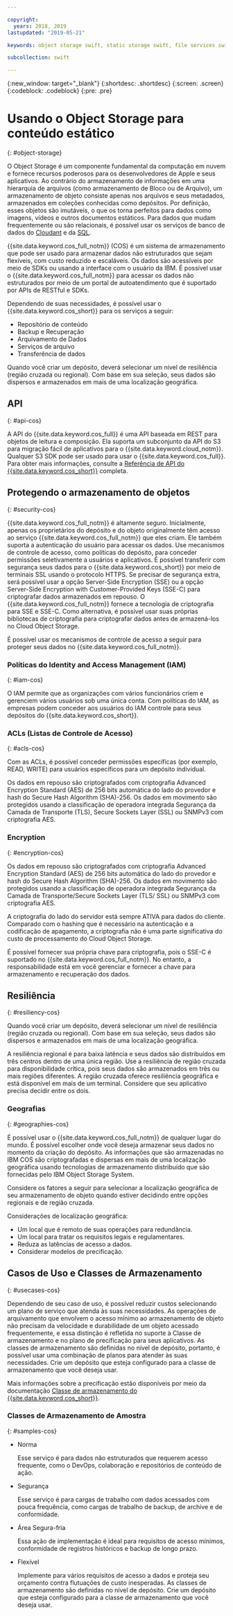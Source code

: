 ```yaml
---

copyright:
  years: 2018, 2019
lastupdated: "2019-05-21"

keywords: object storage swift, static storage swift, file services swift, swift storage class, cos swift, swift data encryption, static swift

subcollection: swift

---
```


{:new_window: target="_blank"}
{:shortdesc: .shortdesc}
{:screen: .screen}
{:codeblock: .codeblock}
{:pre: .pre}

# Usando o Object Storage para conteúdo estático
{: #object-storage}

O Object Storage é um componente fundamental da computação em nuvem e fornece recursos poderosos para os desenvolvedores de Apple e seus aplicativos. Ao contrário do armazenamento de informações em uma hierarquia de arquivos (como armazenamento de Bloco ou de Arquivo), um armazenamento de objeto consiste apenas nos arquivos e seus metadados, armazenados em coleções conhecidas como depósitos. Por definição, esses objetos são imutáveis, o que os torna perfeitos para dados como imagens, vídeos e outros documentos estáticos. Para dados que mudam frequentemente ou são relacionais, é possível usar os serviços de banco de dados do [Cloudant](/docs/swift/data?topic=swift-cloudant#cloudant) e da [SQL](/docs/swift/data?topic=swift-sql_data#sql_data).

{{site.data.keyword.cos_full_notm}} (COS) é um sistema de armazenamento que pode ser usado para armazenar dados não estruturados que sejam flexíveis, com custo reduzido e escaláveis. Os dados são acessíveis por meio de SDKs ou usando a interface com o usuário da IBM. É possível usar o {{site.data.keyword.cos_full_notm}} para acessar os dados não estruturados por meio de um portal de autoatendimento que é suportado por APIs de RESTful e SDKs. 

Dependendo de suas necessidades, é possível usar o {{site.data.keyword.cos_short}} para os serviços a seguir:

* Repositório de conteúdo
* Backup e Recuperação
* Arquivamento de Dados
* Serviços de arquivo
* Transferência de dados

Quando você criar um depósito, deverá selecionar um nível de resiliência (região cruzada ou regional). Com base em sua seleção, seus dados são dispersos e armazenados em mais de uma localização geográfica.

## API
{: #api-cos}

A API do {{site.data.keyword.cos_full}} é uma API baseada em REST para objetos de leitura e composição. Ela suporta um subconjunto da API do S3 para migração fácil de aplicativos para o {{site.data.keyword.cloud_notm}}. Qualquer S3 SDK pode ser usado para usar o {{site.data.keyword.cos_full}}. Para obter mais informações, consulte a [Referência de API do {{site.data.keyword.cos_short}}](/docs/services/cloud-object-storage/api-reference?topic=cloud-object-storage-compatibility-api-about#about-the-ibm-cloud-object-storage-api) completa.

## Protegendo o armazenamento de objetos
{: #security-cos}

{{site.data.keyword.cos_full_notm}}  é altamente seguro. Inicialmente, apenas os proprietários do depósito e do objeto originalmente têm acesso ao serviço {{site.data.keyword.cos_full_notm}} que eles criam. Ele também suporta a autenticação do usuário para acessar os dados. Use mecanismos de controle de acesso, como políticas do depósito, para conceder permissões seletivamente a usuários e aplicativos. É possível transferir com segurança seus dados para o {{site.data.keyword.cos_short}} por meio de terminais SSL usando o protocolo HTTPS. Se precisar de segurança extra, será possível usar a opção Server-Side Encryption (SSE) ou a opção Server-Side Encryption with Customer-Provided Keys (SSE-C) para criptografar dados armazenados em repouso. O {{site.data.keyword.cos_full_notm}} fornece a tecnologia de criptografia para SSE e SSE-C. Como alternativa, é possível usar suas próprias bibliotecas de criptografia para criptografar dados antes de armazená-los no Cloud Object Storage.

É possível usar os mecanismos de controle de acesso a seguir para proteger seus dados no {{site.data.keyword.cos_full_notm}}.

### Políticas do Identity and Access Management (IAM)
{: #iam-cos}

O IAM permite que as organizações com vários funcionários criem e gerenciem vários usuários
sob uma única conta. Com políticas do IAM, as empresas podem conceder aos usuários do IAM controle para seus depósitos do {{site.data.keyword.cos_short}}.

### ACLs (Listas de Controle de Acesso)
{: #acls-cos}

Com as ACLs, é possível conceder permissões específicas (por exemplo, READ, WRITE) para usuários específicos para um depósito individual.

Os dados em repouso são criptografados com criptografia Advanced Encryption Standard (AES) de 256 bits automática do lado do provedor e hash do Secure Hash Algorithm (SHA)-256. Os dados em movimento são protegidos usando a classificação de operadora integrada Segurança da Camada de Transporte (TLS), Secure Sockets Layer (SSL) ou SNMPv3 com criptografia AES.

### Encryption
{: #encryption-cos}

Os dados em repouso são criptografados com criptografia Advanced Encryption Standard (AES) de 256 bits automática do lado do provedor e hash do Secure Hash Algorithm (SHA)-256. Os dados em movimento são protegidos usando a classificação de operadora integrada Segurança da Camada de Transporte/Secure Sockets Layer (TLS/ SSL) ou SNMPv3 com criptografia AES.

A criptografia do lado do servidor está sempre ATIVA para dados do cliente. Comparado com o hashing que é necessário na autenticação e a codificação de apagamento, a criptografia não é uma parte significativa do custo de processamento do Cloud Object Storage.

É possível fornecer sua própria chave para criptografia, pois o SSE-C é suportado no {{site.data.keyword.cos_full_notm}}. No entanto, a responsabilidade está em você gerenciar e fornecer a chave para armazenamento e recuperação dos dados.

## Resiliência
{: #resiliency-cos}

Quando você criar um depósito, deverá selecionar um nível de resiliência (região cruzada ou regional). Com base em sua seleção, seus dados são dispersos e armazenados em mais de uma localização geográfica.

A resiliência regional é para baixa latência e seus dados são distribuídos em três centros dentro de uma única região. Use a resiliência de região cruzada para disponibilidade crítica, pois seus dados são armazenados em três ou mais regiões diferentes. A região cruzada oferece resiliência geográfica e está disponível em mais de um terminal. Considere que seu aplicativo precisa decidir entre os dois.

### Geografias
{: #geographies-cos}

É possível usar o {{site.data.keyword.cos_full_notm}} de qualquer lugar do mundo. É possível escolher onde você deseja armazenar seus dados no momento da criação do depósito. As informações que são armazenadas no IBM COS são criptografadas e dispersas em mais de uma localização geográfica usando tecnologias de armazenamento distribuído que são fornecidas pelo IBM Object Storage System. 

Considere os fatores a seguir para selecionar a localização geográfica de seu armazenamento de objeto quando estiver decidindo entre opções regionais e de região cruzada.

Considerações de localização geográfica:
* Um local que é remoto de suas operações para redundância.
* Um local para tratar os requisitos legais e regulamentares.
* Reduza as latências de acesso a dados.
* Considerar modelos de precificação.

## Casos de Uso e Classes de Armazenamento
{: #usecases-cos}

Dependendo de seu caso de uso, é possível reduzir custos selecionando um plano de serviço que atenda às suas necessidades. As operações de arquivamento que envolvem o acesso mínimo ao armazenamento de objeto não precisam da velocidade e durabilidade de um objeto acessado frequentemente, e essa distinção é refletida no suporte à Classe de armazenamento e no plano de precificação para seus aplicativos. As classes de armazenamento são definidas no nível de depósito, portanto, é possível usar uma combinação de planos para atender às suas necessidades. Crie um depósito que esteja configurado para a classe de armazenamento que você deseja usar.

Mais informações sobre a precificação estão disponíveis por meio da documentação [Classe de armazenamento do {{site.data.keyword.cos_short}}](/docs/services/cloud-object-storage/help?topic=cloud-object-storage-billing#ibm-cos-pricing).

### Classes de Armazenamento de Amostra
{: #samples-cos}

- Norma
  
  Esse serviço é para dados não estruturados que requerem acesso frequente, como o DevOps, colaboração e repositórios de conteúdo de ação.

- Segurança
  
  Esse serviço é para cargas de trabalho com dados acessados com pouca frequência, como cargas de trabalho de backup, de archive e de conformidade.

- Área Segura-fria
  
  Essa ação de implementação é ideal para requisitos de acesso mínimos, conformidade de registros históricos e backup de longo prazo.

- Flexível

  Implemente para vários requisitos de acesso a dados e proteja seu orçamento contra flutuações de custo inesperadas. As classes de armazenamento são definidas no nível de depósito. Crie um depósito que esteja configurado para a classe de armazenamento que você deseja usar.



